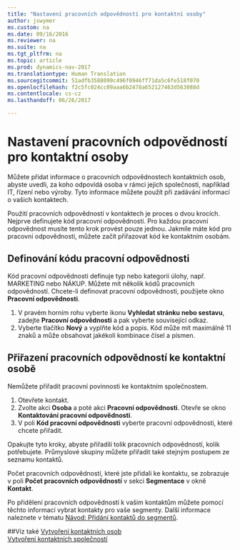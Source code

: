 ```yaml
---
title: "Nastavení pracovních odpovědností pro kontaktní osoby"
author: jswymer
ms.custom: na
ms.date: 09/16/2016
ms.reviewer: na
ms.suite: na
ms.tgt_pltfrm: na
ms.topic: article
ms.prod: dynamics-nav-2017
ms.translationtype: Human Translation
ms.sourcegitcommit: 51adfb3588099c496f0946ff71da5c6fe518f070
ms.openlocfilehash: f2c5fc024cc09aaa6b2478a652127463d563088d
ms.contentlocale: cs-cz
ms.lasthandoff: 06/26/2017

---
```

# <a name="set-up-job-responsibilities-for-contact-persons"></a>Nastavení pracovních odpovědností pro kontaktní osoby
Můžete přidat informace o pracovních odpovědnostech kontaktních osob, abyste uvedli, za koho odpovídá osoba v rámci jejich společnosti, například IT, řízení nebo výroby. Tyto informace můžete použít při zadávání informací o vašich kontaktech.

Použití pracovních odpovědností v kontaktech je proces o dvou krocích. Nejprve definujete kód pracovní odpovědnosti. Pro každou pracovní odpovědnost musíte tento krok provést pouze jednou. Jakmile máte kód pro pracovní odpovědnosti, můžete začít přiřazovat kód ke kontaktním osobám.

## <a name="define-a-job-responsibility-code"></a>Definování kódu pracovní odpovědnosti
Kód pracovní odpovědnosti definuje typ nebo kategorii úlohy, např. MARKETING nebo NÁKUP. Můžete mít několik kódů pracovních odpovědností. Chcete-li definovat pracovní odpovědnosti, použijete okno **Pracovní odpovědnosti**.

1. V pravém horním rohu vyberte ikonu **Vyhledat stránku nebo sestavu**, zadejte **Pracovní odpovědnosti** a pak vyberte související odkaz.
2. Vyberte tlačítko **Nový** a vyplňte kód a popis. Kód může mít maximálně 11 znaků a může obsahovat jakékoli kombinace čísel a písmen.

## <a name="assign-job-responsibilities-to-a-contact-person"></a>Přiřazení pracovních odpovědností ke kontaktní osobě
Nemůžete přiřadit pracovní povinnosti ke kontaktním společnostem.

1. Otevřete kontakt.
2. Zvolte akci **Osoba** a poté akci **Pracovní odpovědnosti**. Otevře se okno **Kontaktování pracovní odpovědnosti**.
3. V poli **Kód pracovní odpovědnosti** vyberte pracovní odpovědnosti, které chcete přiřadit.

Opakujte tyto kroky, abyste přiřadili tolik pracovních odpovědností, kolik potřebujete. Průmyslové skupiny můžete přiřadit také stejným postupem ze seznamu kontaktů.

Počet pracovních odpovědností, které jste přidali ke kontaktu, se zobrazuje v poli **Počet pracovních odpovědností** v sekci **Segmentace** v okně **Kontakt**.

Po přidělení pracovních odpovědností k vašim kontaktům můžete pomocí těchto informací vybrat kontakty pro vaše segmenty. Další informace naleznete v tématu [Návod: Přidání kontaktů do segmentů](marketing-add-contact-segment.md).

##<a name="see-also"></a>Viz také
[Vytvoření kontaktních osob](marketing-create-contact-persons.md)  
[Vytvoření kontaktních společností](marketing-create-contact-companies.md)

